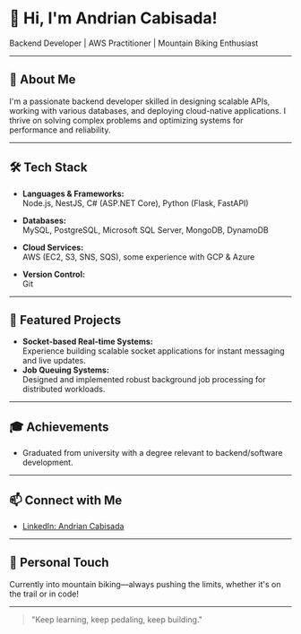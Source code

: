 # 👋 Hi, I'm Andrian Cabisada!

Backend Developer | AWS Practitioner | Mountain Biking Enthusiast

---

## 🚀 About Me

I'm a passionate backend developer skilled in designing scalable APIs, working with various databases, and deploying cloud-native applications. I thrive on solving complex problems and optimizing systems for performance and reliability.

---

## 🛠️ Tech Stack

- **Languages & Frameworks:**  
  Node.js, NestJS, C# (ASP.NET Core), Python (Flask, FastAPI)

- **Databases:**  
  MySQL, PostgreSQL, Microsoft SQL Server, MongoDB, DynamoDB

- **Cloud Services:**  
  AWS (EC2, S3, SNS, SQS), some experience with GCP & Azure

- **Version Control:**  
  Git

---

## 🌟 Featured Projects

- **Socket-based Real-time Systems:**  
  Experience building scalable socket applications for instant messaging and live updates.
- **Job Queuing Systems:**  
  Designed and implemented robust background job processing for distributed workloads.

---

## 🎓 Achievements

- Graduated from university with a degree relevant to backend/software development.

---

## 📫 Connect with Me

- [LinkedIn: Andrian Cabisada](https://www.linkedin.com/in/andrian-cabisada/)

---

## 🚴 Personal Touch

Currently into mountain biking—always pushing the limits, whether it's on the trail or in code!

---

> "Keep learning, keep pedaling, keep building."
